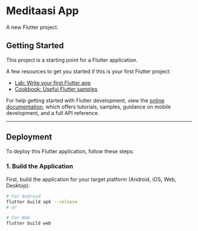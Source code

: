 # Meditaasi App

A new Flutter project.

## Getting Started

This project is a starting point for a Flutter application.

A few resources to get you started if this is your first Flutter project:

* [Lab: Write your first Flutter app](https://docs.flutter.dev/get-started/codelab)
* [Cookbook: Useful Flutter samples](https://docs.flutter.dev/cookbook)

For help getting started with Flutter development, view the [online documentation](https://docs.flutter.dev/), which offers tutorials, samples, guidance on mobile development, and a full API reference.

---

## Deployment

To deploy this Flutter application, follow these steps:

### 1. Build the Application

First, build the application for your target platform (Android, iOS, Web, Desktop):

```bash
# For Android
flutter build apk --release
# or

# For Web
flutter build web
